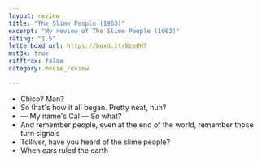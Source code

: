```yaml
---
layout: review
title: "The Slime People (1963)"
excerpt: "My review of The Slime People (1963)"
rating: "1.5"
letterboxd_url: https://boxd.it/8ze0H7
mst3k: true
rifftrax: false
category: movie_review

---
```


* Chico? Man?
* So that's how it all began. Pretty neat, huh?
* — My name's Cal — So what?
* And remember people, even at the end of the world, remember those turn signals
* Tolliver, have you heard of the slime people?
* When cars ruled the earth